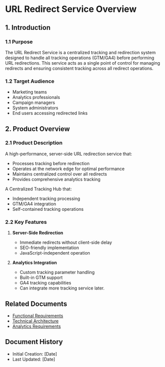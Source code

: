 # URL Redirect Service Overview

## 1. Introduction

### 1.1 Purpose
The URL Redirect Service is a centralized tracking and redirection system designed to handle all tracking operations (GTM/GA4) before performing URL redirections. This service acts as a single point of control for managing redirects and ensuring consistent tracking across all redirect operations.

### 1.2 Target Audience
- Marketing teams
- Analytics professionals
- Campaign managers
- System administrators
- End users accessing redirected links

## 2. Product Overview

### 2.1 Product Description
A high-performance, server-side URL redirection service that:
- Processes tracking before redirection
- Operates at the network edge for optimal performance
- Maintains centralized control over all redirects
- Provides comprehensive analytics tracking

A Centralized Tracking Hub that:
- Independent tracking processing
- GTM/GA4 integration
- Self-contained tracking operations

### 2.2 Key Features
1. **Server-Side Redirection**
   - Immediate redirects without client-side delay
   - SEO-friendly implementation
   - JavaScript-independent operation

2. **Analytics Integration**
   - Custom tracking parameter handling
   - Built-in GTM support
   - GA4 tracking capabilities
   - Can integrate more tracking service later.

## Related Documents
- [Functional Requirements](functional_requirements.md)
- [Technical Architecture](technical_architecture.md)
- [Analytics Requirements](analytics_requirements.md)

## Document History
- Initial Creation: [Date]
- Last Updated: [Date] 